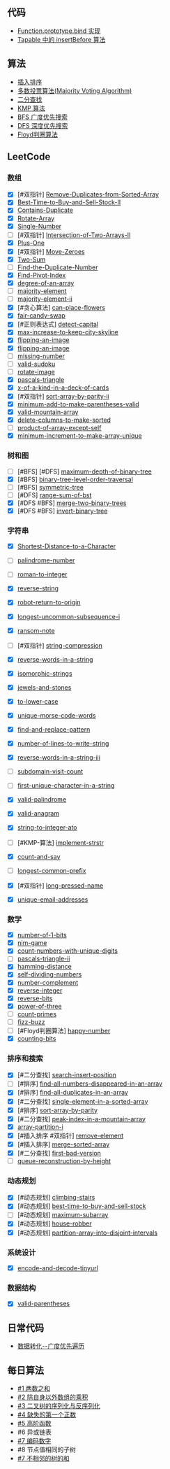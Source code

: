 ## 代码

- [Function.prototype.bind 实现](./jscode/bind.js)
- [Tapable 中的 insertBefore 算法](../jscode/insertBefore.md)

## 算法

- [插入排序](./algorithms/sorting/selection-sort)
- [多数投票算法(Majority Voting Algorithm)](./algorithms/majority-voting.md)
- [二分查找](./algorithms/binary-search.md)
- [KMP 算法](./algorithms/kmp.md)
- [BFS 广度优先搜索](./algorithms/bfs.md)
- [DFS 深度优先搜索](./algorithms/dfs.md)
- [Floyd判圈算法](https://zh.wikipedia.org/wiki/Floyd%E5%88%A4%E5%9C%88%E7%AE%97%E6%B3%95)

## LeetCode

### 数组

- [x] [#双指针] [Remove-Duplicates-from-Sorted-Array](./leetcode/Remove-Duplicates-from-Sorted-Array.ts)
- [x] [Best-Time-to-Buy-and-Sell-Stock-II](./leetcode/Best-Time-to-Buy-and-Sell-Stock-II.ts)
- [x] [Contains-Duplicate](./leetcode/Contains-Duplicate.ts)
- [x] [Rotate-Array](./leetcode/Rotate-Array.ts)
- [x] [Single-Number](./leetcode/Single-Number.ts)
- [ ] [#双指针] [Intersection-of-Two-Arrays-II](./leetcode/Intersection-of-Two-Arrays-II.ts)
- [x] [Plus-One](./leetcode/Plus-One.ts)
- [x] [#双指针] [Move-Zeroes](./leetcode/Move-Zeroes.ts)
- [x] [Two-Sum](./leetcode/Two-Sum.ts)
- [ ] [Find-the-Duplicate-Number](./leetcode/Find-the-Duplicate-Number.ts)
- [x] [Find-Pivot-Index](./leetcode/Find-Pivot-Index.ts)
- [x] [degree-of-an-array](./leetcode/degree-of-an-array.ts)
- [ ] [majority-element](./leetcode/majority-element.ts)
- [ ] [majority-element-ii](./leetcode/majority-element-ii.ts)
- [x] [#贪心算法] [can-place-flowers](./leetcode/can-place-flowers.ts)
- [x] [fair-candy-swap](./leetcode/fair-candy-swap.ts)
- [x] [#正则表达式] [detect-capital](./leetcode/detect-capital.ts)
- [x] [max-increase-to-keep-city-skyline](./leetcode/max-increase-to-keep-city-skyline.ts)
- [x] [flipping-an-image](./leetcode/flipping-an-image.ts)
- [x] [flipping-an-image](./leetcode/flipping-an-image.ts)
- [ ] [missing-number](./leetcode/missing-number.ts)
- [ ] [valid-sudoku](./leetcode/valid-sudoku.ts)
- [ ] [rotate-image](./leetcode/rotate-image.ts)
- [x] [pascals-triangle](./leetcode/pascals-triangle.ts)
- [x] [x-of-a-kind-in-a-deck-of-cards](./leetcode/x-of-a-kind-in-a-deck-of-cards.ts)
- [x] [#双指针] [sort-array-by-parity-ii](./leetcode/sort-array-by-parity-ii.ts)
- [x] [minimum-add-to-make-parentheses-valid](./leetcode/minimum-add-to-make-parentheses-valid.ts)
- [x] [valid-mountain-array](./leetcode/valid-mountain-array.ts)
- [x] [delete-columns-to-make-sorted](./leetcode/delete-columns-to-make-sorted.ts)
- [ ] [product-of-array-except-self](./leetcode/product-of-array-except-self.ts)
- [x] [minimum-increment-to-make-array-unique](./leetcode/minimum-increment-to-make-array-unique.ts)

### 树和图

- [ ] [#BFS] [#DFS] [maximum-depth-of-binary-tree](./leetcode/maximum-depth-of-binary-tree.ts)
- [x] [#BFS] [binary-tree-level-order-traversal](./leetcode/binary-tree-level-order-traversal.ts)
- [ ] [#BFS] [symmetric-tree](./leetcode/symmetric-tree.ts)
- [ ] [#DFS] [range-sum-of-bst](./leetcode/range-sum-of-bst.ts)
- [x] [#DFS #BFS] [merge-two-binary-trees](./leetcode/merge-two-binary-trees.ts)
- [x] [#DFS #BFS] [invert-binary-tree](./leetcode/invert-binary-tree.ts)

### 字符串

- [x] [Shortest-Distance-to-a-Character](./leetcode/Shortest-Distance-to-a-Character.ts)
- [ ] [palindrome-number](./leetcode/palindrome-number.ts)
- [ ] [roman-to-integer](./leetcode/roman-to-integer.ts)
- [x] [reverse-string](./leetcode/reverse-string.ts)
- [x] [robot-return-to-origin](./leetcode/robot-return-to-origin.ts)
- [x] [longest-uncommon-subsequence-i](./leetcode/longest-uncommon-subsequence-i.ts)
- [x] [ransom-note](./leetcode/ransom-note.ts)
- [ ] [#双指针] [string-compression](./leetcode/string-compression.ts)
- [x] [reverse-words-in-a-string](./leetcode/reverse-words-in-a-string.ts)
- [x] [isomorphic-strings](./leetcode/isomorphic-strings.ts)
- [x] [jewels-and-stones](./leetcode/jewels-and-stones.ts)
- [x] [to-lower-case](./leetcode/to-lower-case.ts)
- [x] [unique-morse-code-words](./leetcode/unique-morse-code-words.ts)
- [x] [find-and-replace-pattern](./leetcode/find-and-replace-pattern.ts)
- [x] [number-of-lines-to-write-string](./leetcode/number-of-lines-to-write-string.ts)
- [x] [reverse-words-in-a-string-iii](./leetcode/reverse-words-in-a-string-iii.ts)
- [ ] [subdomain-visit-count](./leetcode/subdomain-visit-count.ts)
- [ ] [first-unique-character-in-a-string](./leetcode/first-unique-character-in-a-string.ts)
- [x] [valid-palindrome](./leetcode/valid-palindrome.ts)
- [x] [valid-anagram](./leetcode/valid-anagram.ts)
- [x] [string-to-integer-ato](./leetcode/string-to-integer-ato.ts)
- [ ] [#KMP-算法] [implement-strstr](./leetcode/implement-strstr.ts)
- [x] [count-and-say](./leetcode/count-and-say.ts)
- [ ] [longest-common-prefix](./leetcode/longest-common-prefix.ts)
- [x] [#双指针] [long-pressed-name](./leetcode/long-pressed-name.ts)
- [x] [unique-email-addresses](./leetcode/unique-email-addresses.ts)


### 数学

- [x] [number-of-1-bits](./leetcode/number-of-1-bits.ts)
- [x] [nim-game](./leetcode/nim-game.ts)
- [x] [count-numbers-with-unique-digits](./leetcode/count-numbers-with-unique-digits.ts)
- [ ] [pascals-triangle-ii](./leetcode/pascals-triangle-ii.ts)
- [x] [hamming-distance](./leetcode/hamming-distance.ts)
- [x] [self-dividing-numbers](./leetcode/self-dividing-numbers.ts)
- [x] [number-complement](./leetcode/number-complement.ts)
- [x] [reverse-integer](./leetcode/reverse-integer.ts)
- [x] [reverse-bits](./leetcode/reverse-bits.ts)
- [x] [power-of-three](./leetcode/power-of-three.ts)
- [ ] [count-primes](./leetcode/count-primes.ts)
- [ ] [fizz-buzz](./leetcode/fizz-buzz.ts)
- [ ] [#Floyd判圈算法] [happy-number](./leetcode/happy-number.ts)
- [x] [counting-bits](./leetcode/counting-bits.ts)

### 排序和搜索

- [x] [#二分查找] [search-insert-position](./leetcode/search-insert-position.ts)
- [ ] [#排序] [find-all-numbers-disappeared-in-an-array](./leetcode/find-all-numbers-disappeared-in-an-array.ts)
- [x] [#排序] [find-all-duplicates-in-an-array](./leetcode/find-all-duplicates-in-an-array.ts)
- [x] [#二分查找] [single-element-in-a-sorted-array](./leetcode/single-element-in-a-sorted-array.ts)
- [x] [#排序] [sort-array-by-parity](./leetcode/sort-array-by-parity.ts)
- [x] [#二分查找] [peak-index-in-a-mountain-array](./leetcode/peak-index-in-a-mountain-array.ts)
- [x] [array-partition-i](./leetcode/array-partition-i.ts)
- [x] [#插入排序 #双指针] [remove-element](./leetcode/remove-element.ts)
- [x] [#插入排序] [merge-sorted-array](./leetcode/merge-sorted-array.ts)
- [x] [#二分查找] [first-bad-version](./leetcode/first-bad-version.ts)
- [ ] [queue-reconstruction-by-height](./leetcode/queue-reconstruction-by-height.ts)

### 动态规划

- [x] [#动态规划] [climbing-stairs](./leetcode/climbing-stairs.ts)
- [x] [#动态规划] [best-time-to-buy-and-sell-stock](./leetcode/best-time-to-buy-and-sell-stock.ts)
- [ ] [#动态规划] [maximum-subarray](./leetcode/maximum-subarray.ts)
- [x] [#动态规划] [house-robber](./leetcode/house-robber.ts)
- [x] [#动态规划] [partition-array-into-disjoint-intervals](./leetcode/partition-array-into-disjoint-intervals.ts)

### 系统设计

- [x] [encode-and-decode-tinyurl](./leetcode/encode-and-decode-tinyurl/.ts)

### 数据结构

- [x] [valid-parentheses](./leetcode/valid-parentheses.ts)

## 日常代码

- [数据转化--广度优先遍历](./example/add-level.ts)

## 每日算法

- [#1 两数之和](./#1)
- [#2 除自身以外数组的乘积](./#2)
- [#3 二叉树的序列化与反序列化](./#3)
- [#4 缺失的第一个正数](./#4)
- [#5 高阶函数](./#5)
- #6 异或链表
- [#7 编码数字](./#7)
- #8 节点值相同的子树
- [#7 不相邻的树的和](./#9)
